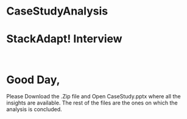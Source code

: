 # CaseStudyAnalysis
<h1>StackAdapt! Interview</h1>
<h1><br>Good Day,</br></h1>
<p>Please Download the .Zip file and Open CaseStudy.pptx where all the insights are available. The rest of the files are the ones on which the analysis is concluded.</p>


